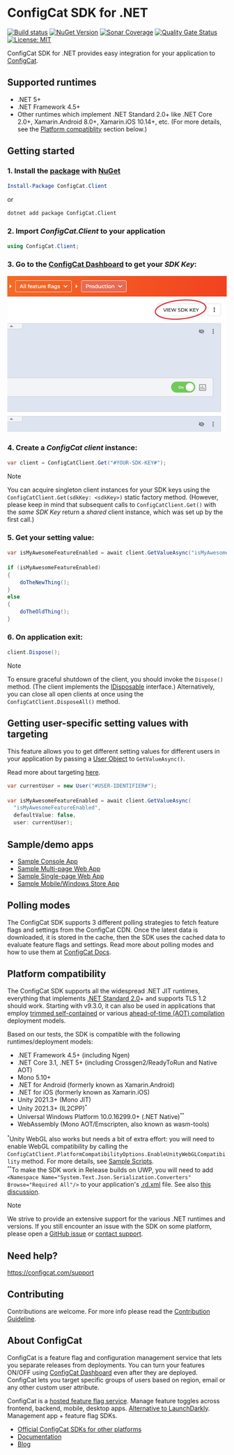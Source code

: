 # ConfigCat SDK for .NET

[![Build status](https://github.com/configcat/.net-sdk/actions/workflows/dotnet-sdk-ci.yml/badge.svg?branch=master)](https://github.com/configcat/.net-sdk/actions/workflows/dotnet-sdk-ci.yml)
[![NuGet Version](https://img.shields.io/nuget/v/ConfigCat.Client)](https://www.nuget.org/packages/ConfigCat.Client/)
[![Sonar Coverage](https://img.shields.io/sonar/coverage/net-sdk?logo=SonarCloud&server=https%3A%2F%2Fsonarcloud.io)](https://sonarcloud.io/project/overview?id=net-sdk) 
[![Quality Gate Status](https://sonarcloud.io/api/project_badges/measure?project=net-sdk&metric=alert_status)](https://sonarcloud.io/dashboard?id=net-sdk)
[![License: MIT](https://img.shields.io/badge/License-MIT-yellow.svg)](https://github.com/configcat/.net-sdk/blob/master/LICENSE)

ConfigCat SDK for .NET provides easy integration for your application to [ConfigCat](https://configcat.com).

## Supported runtimes
- .NET 5+
- .NET Framework 4.5+
- Other runtimes which implement .NET Standard 2.0+ like .NET Core 2.0+, Xamarin.Android 8.0+, Xamarin.iOS 10.14+, etc. (For more details, see the [Platform compatiblity](#platform-compatibility) section below.)

## Getting started

### 1. Install the [package](https://www.nuget.org/packages/ConfigCat.Client) with [NuGet](http://docs.nuget.org/docs/start-here/using-the-package-manager-console) 
```PowerShell
Install-Package ConfigCat.Client
```
or
```bash
dotnet add package ConfigCat.Client
```

### 2. Import _ConfigCat.Client_ to your application
```c#
using ConfigCat.Client;
```

### 3. Go to the <a href="https://app.configcat.com/sdkkey" target="_blank">ConfigCat Dashboard</a> to get your _SDK Key_:
![SDK-KEY](https://raw.githubusercontent.com/ConfigCat/.net-sdk/master/media/readme02-3.png  "SDK-KEY")

### 4. Create a _ConfigCat client_ instance:
```c#
var client = ConfigCatClient.Get("#YOUR-SDK-KEY#");
```

> [!NOTE]
> You can acquire singleton client instances for your SDK keys using the `ConfigCatClient.Get(sdkKey: <sdkKey>)` static factory method.
(However, please keep in mind that subsequent calls to `ConfigCatClient.Get()` with the _same SDK Key_ return a _shared_ client instance, which was set up by the first call.)

### 5. Get your setting value:
```c#
var isMyAwesomeFeatureEnabled = await client.GetValueAsync("isMyAwesomeFeatureEnabled", false);

if (isMyAwesomeFeatureEnabled)
{
    doTheNewThing();
}
else
{
    doTheOldThing();
}
```

### 6. On application exit:
```c#
client.Dispose();
```

> [!NOTE]
> To ensure graceful shutdown of the client, you should invoke the `Dispose()` method. (The client implements the [IDisposable](https://learn.microsoft.com/en-us/dotnet/api/system.idisposable) interface.)
> Alternatively, you can close all open clients at once using the `ConfigCatClient.DisposeAll()` method.

## Getting user-specific setting values with targeting

This feature allows you to get different setting values for different users in your application by passing a [User Object](https://configcat.com/docs/targeting/user-object/) to `GetValueAsync()`.

Read more about targeting [here](https://configcat.com/docs/advanced/targeting/).

```c#
var currentUser = new User("#USER-IDENTIFIER#");

var isMyAwesomeFeatureEnabled = await client.GetValueAsync(
  "isMyAwesomeFeatureEnabled",
  defaultValue: false,
  user: currentUser);
```

## Sample/demo apps
  * [Sample Console App](https://github.com/configcat/.net-sdk/tree/master/samples/ConsoleApp)
  * [Sample Multi-page Web App](https://github.com/configcat/.net-sdk/tree/master/samples/ASP.NETCore)
  * [Sample Single-page Web App](https://github.com/configcat/.net-sdk/tree/master/samples/BlazorWasm)
  * [Sample Mobile/Windows Store App](https://github.com/configcat/.net-sdk/tree/master/samples/MAUI)

## Polling modes
The ConfigCat SDK supports 3 different polling strategies to fetch feature flags and settings from the ConfigCat CDN. Once the latest data is downloaded, it is stored in the cache, then the SDK uses the cached data to evaluate feature flags and settings. Read more about polling modes and how to use them at [ConfigCat Docs](https://configcat.com/docs/sdk-reference/dotnet/#polling-modes).

## Platform compatibility
The ConfigCat SDK supports all the widespread .NET JIT runtimes, everything that implements [.NET Standard 2.0](https://learn.microsoft.com/en-us/dotnet/standard/net-standard?tabs=net-standard-2-0)+ and supports TLS 1.2 should work.
Starting with v9.3.0, it can also be used in applications that employ [trimmed self-contained](https://learn.microsoft.com/en-us/dotnet/core/deploying/trimming/trim-self-contained) or various [ahead-of-time (AOT) compilation](https://en.wikipedia.org/wiki/Ahead-of-time_compilation) deployment models.

Based on our tests, the SDK is compatible with the following runtimes/deployment models:
* .NET Framework 4.5+ (including Ngen)
* .NET Core 3.1, .NET 5+ (including Crossgen2/ReadyToRun and Native AOT)
* Mono 5.10+
* .NET for Android (formerly known as Xamarin.Android)
* .NET for iOS (formerly known as Xamarin.iOS)
* Unity 2021.3+ (Mono JIT)
* Unity 2021.3+ (IL2CPP)<sup><small>*</small></sup>
* Universal Windows Platform 10.0.16299.0+ (.NET Native)<sup><small>**</small></sup>
* WebAssembly (Mono AOT/Emscripten, also known as wasm-tools)

<sup><small>*</small></sup>Unity WebGL also works but needs a bit of extra effort: you will need to enable WebGL compatibility by calling the `ConfigCatClient.PlatformCompatibilityOptions.EnableUnityWebGLCompatibility` method. For more details, see [Sample Scripts](https://github.com/configcat/.net-sdk/tree/master/samples/UnityWebGL).<br/>
<sup><small>**</small></sup>To make the SDK work in Release builds on UWP, you will need to add `<Namespace Name="System.Text.Json.Serialization.Converters" Browse="Required All"/>` to your application's [.rd.xml](https://learn.microsoft.com/en-us/windows/uwp/dotnet-native/runtime-directives-rd-xml-configuration-file-reference) file. See also [this discussion](https://github.com/dotnet/runtime/issues/29912#issuecomment-638471351).

> [!NOTE]
> We strive to provide an extensive support for the various .NET runtimes and versions. If you still encounter an issue with the SDK on some platform, please open a [GitHub issue](https://github.com/configcat/.net-sdk/issues/new/choose) or [contact support](https://configcat.com/support).

## Need help?
https://configcat.com/support

## Contributing
Contributions are welcome. For more info please read the [Contribution Guideline](CONTRIBUTING.md).

## About ConfigCat
ConfigCat is a feature flag and configuration management service that lets you separate releases from deployments. You can turn your features ON/OFF using <a href="https://app.configcat.com" target="_blank">ConfigCat Dashboard</a> even after they are deployed. ConfigCat lets you target specific groups of users based on region, email or any other custom user attribute.

ConfigCat is a <a href="https://configcat.com" target="_blank">hosted feature flag service</a>. Manage feature toggles across frontend, backend, mobile, desktop apps. <a href="https://configcat.com" target="_blank">Alternative to LaunchDarkly</a>. Management app + feature flag SDKs.

- [Official ConfigCat SDKs for other platforms](https://github.com/configcat#-official-open-source-sdks)
- [Documentation](https://configcat.com/docs)
- [Blog](https://configcat.com/blog)
